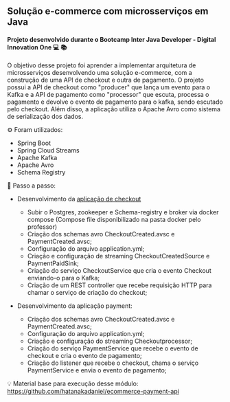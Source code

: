 ## Solução e-commerce com microsserviços em Java

#### Projeto desenvolvido durante o Bootcamp Inter Java Developer - Digital Innovation One 💻 📚

O objetivo desse projeto foi aprender a implementar arquitetura de microsserviços desenvolvendo uma solução e-commerce, 
com a construção de uma API de checkout e outra de pagamento. O projeto possui a API de checkout como "producer" que lança 
um evento para o Kafka e a API de pagamento como "processor" que escuta, processa o pagamento e devolve o evento de pagamento 
para o kafka, sendo escutado pelo checkout. Além disso, a aplicação utiliza o Apache Avro como sistema de serialização dos 
dados.


⚙️ Foram utilizados:

* Spring Boot
* Spring Cloud Streams
* Apache Kafka
* Apache Avro
* Schema Registry

👣 Passo a passo:
* Desenvolvimento da [aplicação de checkout](https://github.com/andressaOlimpia/ecommerce-microservice-checkout)
    - Subir o Postgres, zookeeper e Schema-registry e broker via docker compose (Compose file disponibilizado na pasta docker pelo professor)
    - Criação dos schemas avro CheckoutCreated.avsc e PaymentCreated.avsc;
    - Configuração do arquivo application.yml;
    - Criação e configuração de streaming CheckoutCreatedSource e PaymentPaidSink;
    - Criação do serviço CheckoutService que cria o evento Checkout enviando-o para o Kafka;
    - Criação de um REST controller que recebe requisição HTTP para chamar o serviço de criação do checkout;


* Desenvolvimento da aplicação payment:
  
    - Criação dos schemas avro CheckoutCreated.avsc e PaymentCreated.avsc;
    - Configuração do arquivo application.yml;
    - Criação e configuração do streaming Checkoutprocessor;
    - Criação do serviço PaymentService que recebe o evento de checkout e cria o evento de pagamento;
    - Criação do listener que recebe o checkout, chama o serviço PaymentService e envia o evento de pagamento;


:bulb: Material base para execução desse módulo:
https://github.com/hatanakadaniel/ecommerce-payment-api





  